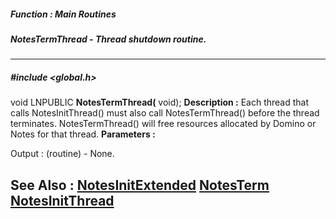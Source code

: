 ##### Function : Main Routines
##### NotesTermThread - Thread shutdown routine.
---
##### #include <global.h>
void LNPUBLIC **NotesTermThread(**
void);
**Description :**
Each thread that calls NotesInitThread() must also call NotesTermThread() 
before the thread terminates.  NotesTermThread() will free resources allocated 
by Domino or Notes for that thread.
**Parameters :**

Output :
(routine)  -  None.


**See Also :**
[NotesInitExtended](D:/md_files/NotesInitExtended.md)
[NotesTerm](D:/md_files/NotesTerm.md)
[NotesInitThread](D:/md_files/NotesInitThread.md)
---
